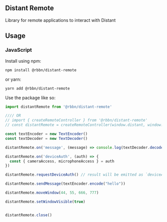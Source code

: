 ## Distant Remote

Library for remote applications to interact with Distant

## Usage

### JavaScript

Install using npm:

```
npm install @rbbn/distant-remote
```

or yarn:

```
yarn add @rbbn/distant-remote
```

Use the package like so:

```javascript
import distantRemote from '@rbbn/distant-remote'

//// OR
// import { createRemoteController } from '@rbbn/distant-remote'
// const distantRemote = createRemoteController(window.distant, window.cefQuery)

const textEncoder = new TextEncoder()
const textDecoder = new TextDecoder()

distantRemote.on('message', (message) => console.log(textDecoder.decode(message)))

distantRemote.on('deviceAuth', (auth) => {
  const { cameraAccess, microphoneAccess } = auth
})

distantRemote.requestDeviceAuth() // result will be emitted as `deviceAuth` event

distantRemote.sendMessage(textEncoder.encode("hello"))

distantRemote.moveWindow(44, 55, 666, 777)

distantRemote.setWindowVisible(true)


distantRemote.close()
```
